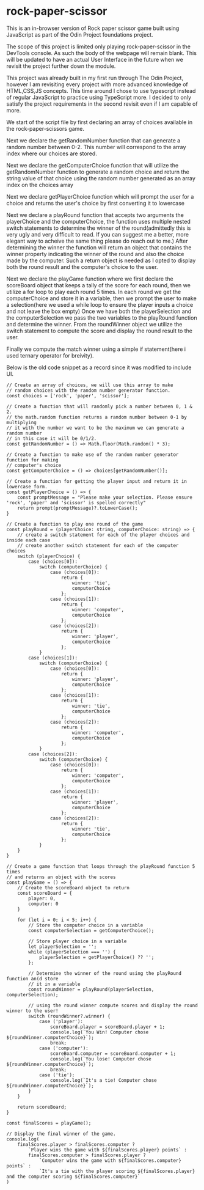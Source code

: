 # rock-paper-scissor
This is an in-browser version of Rock paper scissor game built using JavaScript as part of the Odin Project foundations project.

The scope of this project is limited only playing rock-paper-scissor in the DevTools console. As such the body of the webpage will remain blank.
This will be updated to have an actual User Interface in the future when we revisit the project further down the module.

This project was already built in my first run through The Odin Project, however I am revisiting every project with more advanced knowledge of HTML,CSS,JS concepts. This time around I chose to use typescript instead of regular JavaScript to practice using TypeScript more. I decided to only satisfy the project requirements in the second revisit even if I am capable of more.

We start of the script file by first declaring an array of choices available in the rock-paper-scissors game. 

Next we declare the getRandomNumber function that can generate a random number between 0-2. This number will correspond to the array index where our choices are stored.

Next we declare the getComputerChoice function that will utilize the getRandomNumber function to generate a random choice and return the string value of that choice using the random number generated as an array index on the choices array

Next we declare getPlayerChoice function which will prompt the user for a choice and returns the user's choice by first converting it to lowercase

Next we declare a playRound function that accepts two arguments the playerChoice and the computerChoice, the function uses multiple nested switch statements to determine the winner of the round(admittedly this is very ugly and very difficult to read. If you can suggest me a better, more elegant way to acheive the same thing please do reach out to me.)
After determining the winner the function will return an object that contains the winner property indicating the winner of the round and also the choice made by the computer. Such a return object is needed as I opted to display both the round result and the computer's choice to the user.

Next we declare the playGame function where we first declare the scoreBoard object that keeps a tally of the score for each round, then we utilize a for loop to play each round 5 times.
In each round we get the computerChoice and store it in a variable, then we prompt the user to make a selection(here we used a while loop to ensure the player inputs a choice and not leave the box empty)
Once we have both the playerSelection and the computerSelection we pass the two variables to the playRound function and determine the winner. From the roundWinner object we utilize the switch statement to compute the score and display the round result to the user.

Finally we compute the match winner using a simple if statement(here i used ternary operator for breivity).

Below is the old code snippet as a record since it was modified to include UI.

````
// Create an array of choices, we will use this array to make 
// random choices with the random number generator function.
const choices = ['rock', 'paper', 'scissor'];

// Create a function that will randomly pick a number between 0, 1 & 2.
// the math.random function returns a random number between 0-1 by multiplying 
// it with the number we want to be the maximum we can generate a random number
// in this case it will be 0/1/2.
const getRandomNumber = () => Math.floor(Math.random() * 3);

// Create a function to make use of the random number generator function for making
// computer's choice
const getComputerChoice = () => choices[getRandomNumber()];

// Create a function for getting the player input and return it in lowercase form.
const getPlayerChoice = () => {
    const promptMessage = "Please make your selection. Please ensure 'rock', 'paper' and 'scissor' is spelled correctly"
    return prompt(promptMessage)?.toLowerCase();
}

// Create a function to play one round of the game 
const playRound = (playerChoice: string, computerChoice: string) => {
    // create a switch statement for each of the player choices and inside each case
    // create another switch statement for each of the computer choices
    switch (playerChoice) {
        case (choices[0]):
            switch (computerChoice) {
                case (choices[0]):
                    return {
                        winner: 'tie',
                        computerChoice
                    };
                case (choices[1]):
                    return {
                        winner: 'computer',
                        computerChoice
                    };
                case (choices[2]):
                    return {
                        winner: 'player',
                        computerChoice
                    };
            }
        case (choices[1]):
            switch (computerChoice) {
                case (choices[0]):
                    return {
                        winner: 'player',
                        computerChoice
                    };
                case (choices[1]):
                    return {
                        winner: 'tie',
                        computerChoice
                    };
                case (choices[2]):
                    return {
                        winner: 'computer',
                        computerChoice
                    };
            }
        case (choices[2]):
            switch (computerChoice) {
                case (choices[0]):
                    return {
                        winner: 'computer',
                        computerChoice
                    };
                case (choices[1]):
                    return {
                        winner: 'player',
                        computerChoice
                    };
                case (choices[2]):
                    return {
                        winner: 'tie',
                        computerChoice
                    };
            }
    }
}

// Create a game function that loops through the playRound function 5 times
// and returns an object with the scores
const playGame = () => {
    // Create the scoreBoard object to return
    const scoreBoard = {
        player: 0,
        computer: 0
    }

    for (let i = 0; i < 5; i++) {
        // Store the computer choice in a variable
        const computerSelection = getComputerChoice();

        // Store player choice in a variable
        let playerSelection = '';
        while (playerSelection === '') {
            playerSelection = getPlayerChoice() ?? '';
        };

        // Determine the winner of the round using the playRound function an(d store
        // it in a variable
        const roundWinner = playRound(playerSelection, computerSelection);

        // using the round winner compute scores and display the round winner to the user!
        switch (roundWinner?.winner) {
            case ('player'):
                scoreBoard.player = scoreBoard.player + 1;
                console.log(`You Win! Computer chose ${roundWinner.computerChoice}`);
                break;
            case ('computer'):
                scoreBoard.computer = scoreBoard.computer + 1;
                console.log(`You lose! Computer chose ${roundWinner.computerChoice}`);
                break;
            case ('tie'):
                console.log(`It's a tie! Computer chose ${roundWinner.computerChoice}`);
        }
    }

    return scoreBoard;
}

const finalScores = playGame();

// Display the final winner of the game.
console.log(
    finalScores.player > finalScores.computer ?
        `Player wins the game with ${finalScores.player} points` :
        finalScores.computer > finalScores.player ?
            `Computer wins the game with ${finalScores.computer} points` :
            `It's a tie with the player scoring ${finalScores.player} and the computer scoring ${finalScores.computer}`
) 
````